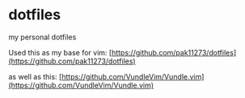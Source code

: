 # dotfiles
my personal dotfiles


Used this as my base for vim: [https://github.com/pak11273/dotfiles](https://github.com/pak11273/dotfiles)

as well as this: [https://github.com/VundleVim/Vundle.vim](https://github.com/VundleVim/Vundle.vim)
